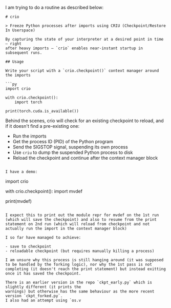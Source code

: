 I am trying to do a routine as described below:

```
# crio

> Freeze Python processes after imports using CRIU (Checkpoint/Restore In Userspace)

By capturing the state of your interpreter at a desired point in time — right
after heavy imports — `crio` enables near-instant startup in subsequent runs.

## Usage

Write your script with a `crio.checkpoint()` context manager around the imports

```py
import crio

with crio.checkpoint():
    import torch

print(torch.cuda.is_available())
```

Behind the scenes, crio will check for an existing checkpoint to reload,
and if it doesn't find a pre-existing one:

- Run the imports
- Get the process ID (PID) of the Python program
- Send the SIGSTOP signal, suspending its own process
- Use `criu` to dump the suspended Python process to disk
- Reload the checkpoint and continue after the context manager block
```

I have a demo:

```
import crio

with crio.checkpoint():
    import mvdef

print(mvdef)
```

I expect this to print out the module repr for mvdef on the 1st run (which will save the checkpoint) and also to resume from the print statement on 2nd run (which will reload from checkpoint and not actually run the import in the context manager block)

I so far have managed to achieve:

- save to checkpoint
- reloadable checkpoint (but requires manually killing a process)

I am unsure why this process is still hanging around (it was supposed to be handled by the forking logic), nor why the 1st pass is not completing (it doesn't reach the print statement) but instead exitting once it has saved the checkpoint.

There is an earlier version in the repo `ckpt_early.py` which is slightly different (it prints the
warnings) but otherwise has the same behaviour as the more recent version `ckpt_forked.py`.
I also had an attempt using `os.v

